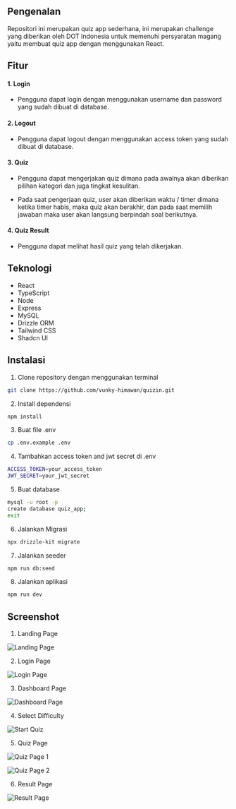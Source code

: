 ## Pengenalan

Repositori ini merupakan quiz app sederhana, ini merupakan challenge yang diberikan oleh DOT Indonesia untuk memenuhi persyaratan magang yaitu membuat quiz app dengan menggunakan React.

## Fitur

#### 1. Login

- Pengguna dapat login dengan menggunakan username dan password yang sudah dibuat di database.

#### 2. Logout

- Pengguna dapat logout dengan menggunakan access token yang sudah dibuat di database.

#### 3. Quiz

- Pengguna dapat mengerjakan quiz dimana pada awalnya akan diberikan pilihan kategori dan juga tingkat kesulitan.

- Pada saat pengerjaan quiz, user akan diberikan waktu / timer dimana ketika timer habis, maka quiz akan berakhir, dan pada saat memilih jawaban maka user akan langsung berpindah soal berikutnya.

#### 4. Quiz Result

- Pengguna dapat melihat hasil quiz yang telah dikerjakan.

## Teknologi

- React
- TypeScript
- Node
- Express
- MySQL
- Drizzle ORM
- Tailwind CSS
- Shadcn UI

## Instalasi

1. Clone repository dengan menggunakan terminal

```bash
git clone https://github.com/vunky-himawan/quizin.git
```

2. Install dependensi

```bash
npm install
```

3. Buat file .env

```bash
cp .env.example .env
```

4. Tambahkan access token and jwt secret di .env

```bash
ACCESS_TOKEN=your_access_token
JWT_SECRET=your_jwt_secret
```

5. Buat database

```bash
mysql -u root -p
create database quiz_app;
exit
```

6. Jalankan Migrasi

```bash
npx drizzle-kit migrate
```

7. Jalankan seeder

```bash
npm run db:seed
```

8. Jalankan aplikasi

```bash
npm run dev
```

## Screenshot

1. Landing Page

![Landing Page](https://github.com/user-attachments/assets/a1d2e22b-d335-4774-b82e-bfcfc2b1ceca)


2. Login Page

![Login Page](https://github.com/user-attachments/assets/9e1e6e76-29ab-4be7-929f-3135f9d00698)


3. Dashboard Page

![Dashboard Page](https://github.com/user-attachments/assets/cd6aa6ea-9e0c-47a6-b19d-7b7f39d5ed0d)


4. Select Difficulty

![Start Quiz](https://github.com/user-attachments/assets/b3820744-1a49-41e3-a2fe-10d54e940aab)


5. Quiz Page

![Quiz Page 1](https://github.com/user-attachments/assets/5bbf4944-cff2-4318-84ca-89064811e1cb)


![Quiz Page 2](https://github.com/user-attachments/assets/86a26b7e-90f4-4cd9-a7fd-b531cd3a545d)

6. Result Page

![Result Page](https://github.com/user-attachments/assets/74f5b932-98e5-49a2-85a1-ee2613cc3af8)
